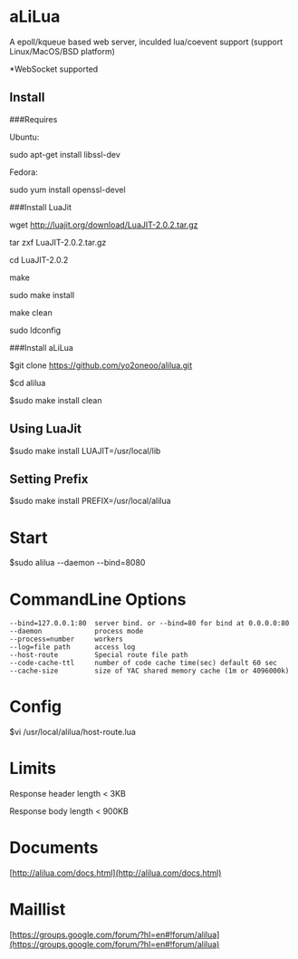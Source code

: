 aLiLua
======
A epoll/kqueue based web server, inculded lua/coevent support (support Linux/MacOS/BSD platform)

*WebSocket supported

Install
--------

###Requires

Ubuntu:

sudo apt-get install libssl-dev

Fedora:

sudo yum install openssl-devel

###Install LuaJit

wget http://luajit.org/download/LuaJIT-2.0.2.tar.gz

tar zxf LuaJIT-2.0.2.tar.gz

cd LuaJIT-2.0.2

make

sudo make install

make clean

sudo ldconfig

###Install aLiLua

$git clone https://github.com/yo2oneoo/alilua.git

$cd alilua

$sudo make install clean

Using LuaJit
--------
$sudo make install LUAJIT=/usr/local/lib

Setting Prefix
--------
$sudo make install PREFIX=/usr/local/alilua

Start
======

$sudo alilua --daemon --bind=8080

CommandLine Options
======

	--bind=127.0.0.1:80  server bind. or --bind=80 for bind at 0.0.0.0:80
	--daemon             process mode
	--process=number     workers
	--log=file path      access log
	--host-route         Special route file path
	--code-cache-ttl     number of code cache time(sec) default 60 sec
	--cache-size         size of YAC shared memory cache (1m or 4096000k)

Config
======

$vi /usr/local/alilua/host-route.lua

Limits
======

Response header length < 3KB

Response body length < 900KB

Documents
======

[http://alilua.com/docs.html](http://alilua.com/docs.html)

Maillist
======
[https://groups.google.com/forum/?hl=en#!forum/alilua](https://groups.google.com/forum/?hl=en#!forum/alilua)
